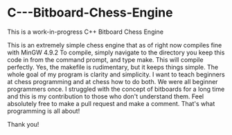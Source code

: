 # C---Bitboard-Chess-Engine
This is a work-in-progress C++ Bitboard Chess Engine

This is an extremely simple chess engine that as of right now compiles fine with MinGW 4.9.2
To compile, simply navigate  to the directory you keep this code in from the command prompt, and type make. This will compile perfectly. Yes, the makefile is rudimentary, but  it keeps things simple. The whole goal of my program is clarity and simplicity. I want to teach beginners at chess programming and at chess how to do both. We were all beginner programmers once. I struggled with the concept of bitboards for a long time and this is my contribution to those who don't understand them.
Feel absolutely free to make a pull request and make a comment. That's what programming is all about!

Thank you! 

